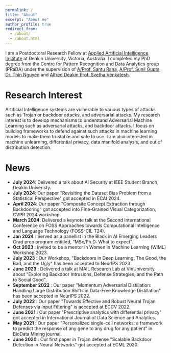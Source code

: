 ```yaml
---
permalink: /
title: "About"
excerpt: "About me"
author_profile: true
redirect_from: 
  - /about/
  - /about.html
---
```


I am a Postdoctoral Research Fellow at [Applied Artificial Intelligence Institute](https://a2i2.deakin.edu.au/) at Deakin University, Victoria, Australia. I completed my PhD degree from the Centre for Pattern Recognition and Data Analytics group (PRaDA) under the supervision of [A/Prof. Santu Rana](https://scholar.google.com.au/citations?user=S9PwnMYAAAAJ&hl=en), [A/Prof. Sunil Gupta](https://personal-sites.deakin.edu.au/~sunilg/?_ga=2.184104422.1753328289.1661431642-1906180909.1656474726), [Dr. Thin Nguyen](https://scholar.google.com.au/citations?user=BlTfdtMAAAAJ) and [Alfred Deakin Prof. Svetha Venkatesh](https://svethav.github.io/).

Research Interest
======
Artificial Intelligence systems are vulnerable to various types of attacks such as Trojan or backdoor attacks, and adversarial attacks. My research interest is to develop mechanisms to understand Adversarial Machine Learning such as adversarial attacks, and backdoor attacks. I focus on building frameworks to defend against such attacks in machine learning models to make them trustable and safe to use. I am also interested in machine unlearning, differential privacy, data manifold analysis, and out of distribution detection. 

News
======
- **July 2024**: Delivered a talk about AI Security at IEEE Student Branch, Deakin Univeristy.
- **July 2024**: Our paper "Revisiting the Dataset Bias Problem from a Statistical Perspective" got accepted in ECAI 2024.
- **April 2024**: Our paper "Composite Concept Extraction through Backdooring" got accepted into Fine-Grained Visual Categorization, CVPR 2024 workshop.
- **March 2024**: Delivered a keynote talk at the Second International Conference on FOSS Approaches towards Computational Intelligence and Language Technology (FOSS-CIL T24). 
- **Jan 2024** : Served as a panellist in the Black in AI Emerging Leaders Grad prep program entitled, “MSc/Ph.D: What to expect".
- **Oct 2023** : Invited to be a mentor in Women in Machine Learning (WiML) Workshop 2023.
- **July 2023** : Our Workshop, "Backdoors in Deep Learning: The Good, the Bad, and the Ugly" has been accepted to NeurIPS 2023.
- **June 2023** : Delivered a talk at MAIL Research Lab at VinUniversity about "Exploring Backdoor Intrusions, Defense Strategies, and the Path to Social Good".
- **September 2022** : Our paper "Momentum Adversarial Distillation: Handling Large Distribution Shifts in Data-Free Knowledge Distillation" has been accepted in NeurIPS 2022.
- **July 2022** : Our paper "Towards Effective and Robust Neural Trojan Defenses via Input Filtering" is accepted at ECCV 2022. 
- **June 2021** : Our paper "Prescriptive analytics with differential privacy" got accepted in International Journal of Data Science and Analytics.
- **May 2021** : Our paper "Personalized single-cell networks: a framework to predict the response of any gene to any drug for any patient" in BioData Mining journal.
- **June 2020** : Our first paper in Trojan defense "Scalable Backdoor Detection in Neural Networks" got accepted at ECML 2020.

